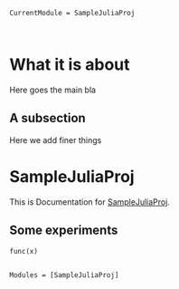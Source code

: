 ```@meta
CurrentModule = SampleJuliaProj



```
# What it is about
Here goes the main bla
## A subsection
Here we add finer things

# SampleJuliaProj

This is Documentation for [SampleJuliaProj](https://github.com/nivupai/SampleJuliaProj.jl).

## Some experiments
```@docs
func(x)
```

```@index
```

```@autodocs
Modules = [SampleJuliaProj]
```
